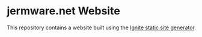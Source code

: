 # jermware.net Website

This repository contains a website built using the [Ignite static site generator](https://github.com/twostraws/Ignite).
